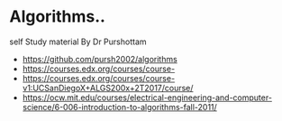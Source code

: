 # Algorithms..
self Study material By Dr Purshottam 
* https://github.com/pursh2002/algorithms
* https://courses.edx.org/courses/course-
* https://courses.edx.org/courses/course-v1:UCSanDiegoX+ALGS200x+2T2017/course/
* https://ocw.mit.edu/courses/electrical-engineering-and-computer-science/6-006-introduction-to-algorithms-fall-2011/

